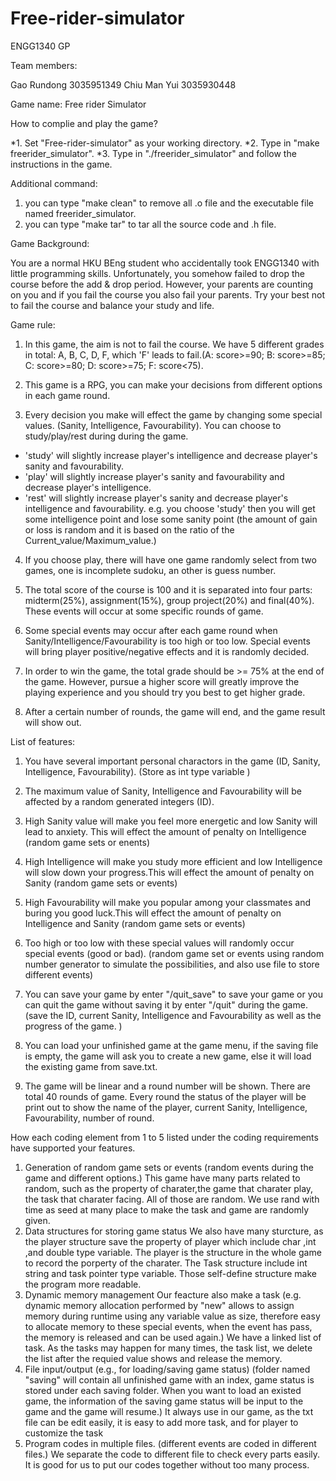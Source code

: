 # Free-rider-simulator
ENGG1340 GP

Team members:

Gao Rundong 3035951349
Chiu Man Yui 3035930448


Game name: Free rider Simulator

How to complie and play the game?

*1. Set "Free-rider-simulator" as your working directory.
*2. Type in "make freerider_simulator".
*3. Type in "./freerider_simulator" and follow the instructions in the game.


Additional command:

1. you can type "make clean" to remove all .o file and the executable file named freerider_simulator.
2. you can type "make tar" to tar all the source code and .h file.


Game Background:

You are a normal HKU BEng student who accidentally took ENGG1340 with little programming skills.
Unfortunately, you somehow failed to drop the course before the add & drop period.
However, your parents are counting on you and if you fail the course you also fail your parents.
Try your best not to fail the course and balance your study and life.



Game rule:

1. In this game, the aim is not to fail the course. We have 5 different grades in total: A, B, C, D, F, which 'F' leads to fail.(A: score>=90; B: score>=85; C: score>=80; D: score>=75; F: score<75).

2. This game is a RPG, you can make your decisions from different options in each game round. 

3. Every decision you make will effect the game by changing some special values. (Sanity, Intelligence, Favourability).
You can choose to study/play/rest during during the game.
* 'study' will slightly increase player's intelligence and decrease player's sanity and favourability.
* 'play' will slightly increase player's sanity and favourability and decrease player's intelligence.
* 'rest' will slightly increase player's sanity and decrease player's intelligence and favourability. 
e.g. you choose 'study' then you will get some intelligence point and lose some sanity point (the amount of gain or loss is random and it is based on the ratio of the Current_value/Maximum_value.)

4.  If you choose play, there will have one game randomly select from two games, one is incomplete sudoku, an other is guess number.
5.  The total score of the course is 100 and it is separated into four parts: midterm(25%), assignment(15%), group project(20%) and final(40%). These events will occur at some specific rounds of game.

5. Some special events may occur after each game round when Sanity/Intelligence/Favourability is too high or too low. Special events will bring player positive/negative effects and it is randomly decided.

6. In order to win the game, the total grade should be >= 75% at the end of the game. However, pursue a higher score will greatly improve the playing experience and you should try you best to get higher grade.

7. After a certain number of rounds, the game will end, and the game result will show out.




List of features:

1. You have several important personal charactors in the game (ID, Sanity, Intelligence, Favourability).
(Store as int type variable )

2. The maximum value of Sanity, Intelligence and Favourability will be affected by a random generated integers (ID).

3. High Sanity value will make you feel more energetic and low Sanity will lead to anxiety. This will effect the amount of penalty on Intelligence (random game sets or enents)

4. High Intelligence will make you study more efficient and low Intelligence will slow down your progress.This will effect the amount of penalty on Sanity
(random game sets or events)

5. High Favourability will make you popular among your classmates and buring you good luck.This will effect the amount of penalty on Intelligence and Sanity
(random game sets or events)

6. Too high or too low with these special values will randomly occur special events (good or bad).
(random game set or events using random number generator to simulate the possibilities, and also use file to store different events)

7. You can save your game by enter "/quit_save" to save your game or you can quit the game without saving it by enter "/quit" during the game.
(save the ID, current Sanity, Intelligence and Favourability as well as the progress of the game. )

8. You can load your unfinished game at the game menu, if the saving file is empty, the game will ask you to create a new game, else it will load the existing game from save.txt.

9. The game will be linear and a round number will be shown. There are total 40 rounds of game. Every round the status of the player will be print out to show the name of the player, current Sanity, Intelligence, Favourability, number of round.



How each coding element from 1 to 5 listed under the coding requirements have supported your features.
1. Generation of random game sets or events
  (random events during the game and different options.) This game have many parts related to random, such as the property of charater,the game that charater play, the task that charater facing. All of those are random. We use rand with time as seed at many place to make the task and game are randomly given.
2. Data structures for storing game status
  We also have many sturcture, as the player structure save the property of player which include  char ,int ,and double type variable. The player is the structure in the whole game to record the porperty of the charater. The Task structure include int string and task pointer type variable. Those self-define structure make the program more readable.
3. Dynamic memory management
  Our feacture also make a task (e.g. dynamic memory allocation performed by "new" allows to assign memory during runtime using any variable value as size, therefore easy to allocate memory to these special events, when the event has pass, the memory is released and can be used again.)
We have a linked list of task. As the tasks may happen for many times, the task list, we delete the list after the requied value shows and release the memory.
4. File input/output (e.g., for loading/saving game status)
  (folder named "saving" will contain all unfinished game with an index, game status is stored under each saving folder. When you want to load an existed game, the information of the saving game status will be input to the game and the game will resume.)
It always use in our game, as the txt file can be edit easily, it is easy to add more task, and for player to customize the task
5. Program codes in multiple files.
  (different events are coded in different files.)
We separate the code to different file to check every parts easily. It is good for us to put our codes together without too many process.

